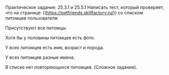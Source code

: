 Практическое задание: 25.3.1 и 25.5.1 Написать тест, который проверяет, что на странице: ((https://petfriends.skillfactory.ru/)) со списком питомцев пользователя:

Присутствуют все питомцы.

Хотя бы у половины питомцев есть фото.

У всех питомцев есть имя, возраст и порода.

У всех питомцев разные имена.

В списке нет повторяющихся питомцев. (Сложное задание).

